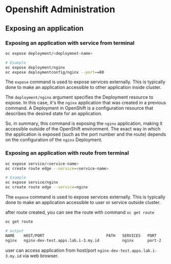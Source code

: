 # Openshift Administration

## Exposing an application

### Exposing an application with service from terminal

```bash
oc expose deployment/<deploymnet-name>

# Example
oc expose deployment/nginx
oc expose deploymentconfig/nginx --port==80
```

The `expose` command is used to expose services externally. This is typically done to make an application accessible to other application inside cluster.

The `deployment/nginx` argument specifies the Deployment resource to expose. In this case, it's the `nginx` application that was created in a previous command. A Deployment in OpenShift is a configuration resource that describes the desired state for an application.

So, in summary, this command is exposing the `nginx` application, making it accessible outside of the OpenShift environment. The exact way in which the application is exposed (such as the port number and the route) depends on the configuration of the `nginx` Deployment.

### Exposing an application with route from terminal

```bash
oc expose service/<service-name>
oc create route edge --service=<service-name>

# Example
oc expose service/nginx
oc create route edge --service=nginx
```

The `expose` command is used to expose services externally. This is typically done to make an application accessible to user or service outside cluster.

after route created, you can see the route with command `oc get route`

```bash
oc get route

# output
NAME    HOST/PORT                           PATH   SERVICES   PORT     TERMINATION   WILDCARD
nginx   nginx-dev-test.apps.lab.i-3.my.id          nginx      port-2   edge          None
```

user can access application from host/port `nginx-dev-test.apps.lab.i-3.my.id` via web browser.